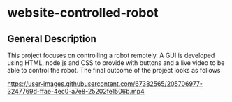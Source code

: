 # website-controlled-robot

## General Description
This project focuses on controlling a robot remotely. A GUI is developed using HTML, node.js and CSS to provide with buttons and a live video to be able to control the robot. The final outcome of the project looks as follows

https://user-images.githubusercontent.com/67382565/205706977-3247769d-ffae-4ec0-a7e8-25202fe1506b.mp4

